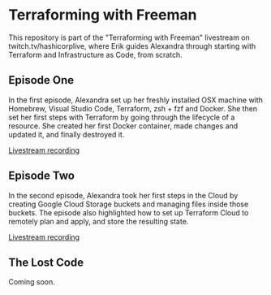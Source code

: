 # Terraforming with Freeman

This repository is part of the "Terraforming with Freeman" livestream on twitch.tv/hashicorplive, where Erik guides Alexandra through starting with Terraform and Infrastructure as Code, from scratch.

## Episode One

In the first episode, Alexandra set up her freshly installed OSX machine with Homebrew, Visual Studio Code, Terraform, zsh + fzf and Docker.
She then set her first steps with Terraform by going through the lifecycle of a resource. She created her first Docker container, made changes and updated it, and finally destroyed it.

[Livestream recording](https://youtu.be/FmxeXIE9tps?t=646)

## Episode Two

In the second episode, Alexandra took her first steps in the Cloud by creating Google Cloud Storage buckets and managing files inside those buckets.
The episode also highlighted how to set up Terraform Cloud to remotely plan and apply, and store the resulting state.

[Livestream recording](https://youtu.be/Lya6yj6ZFuI?t=1005)

## The Lost Code

Coming soon.
